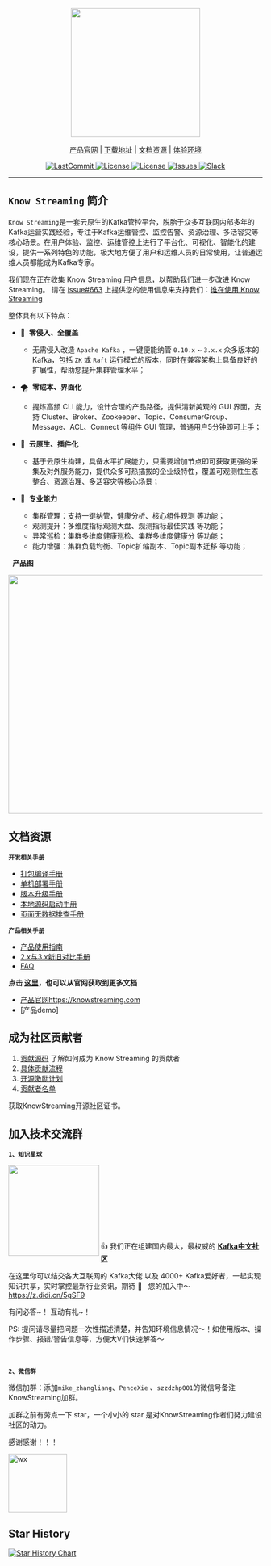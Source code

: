 
<p align="center">
<img src="https://user-images.githubusercontent.com/71620349/185368586-aed82d30-1534-453d-86ff-ecfa9d0f35bd.png" width = "256"  div align=center />

</p>

<p align="center">
    <a href="https://knowstreaming.com">产品官网</a> | 
    <a href="https://github.com/didi/KnowStreaming/releases">下载地址</a> | 
    <a href="https://doc.knowstreaming.com/product">文档资源</a> | 
    <a href="https://demo.knowstreaming.com">体验环境</a> 
</p>

<p align="center">
<!--最近一次提交时间-->
<a href="https://img.shields.io/github/last-commit/didi/KnowStreaming">
    <img src="https://img.shields.io/github/last-commit/didi/KnowStreaming" alt="LastCommit">
</a>

<!--最新版本-->
<a href="https://github.com/didi/KnowStreaming/blob/master/LICENSE">
    <img src="https://img.shields.io/github/v/release/didi/KnowStreaming" alt="License">
</a>

<!--License信息-->
<a href="https://github.com/didi/KnowStreaming/blob/master/LICENSE">
    <img src="https://img.shields.io/github/license/didi/KnowStreaming" alt="License">
</a>

<!--Open-Issue-->
<a href="https://github.com/didi/KnowStreaming/issues">
    <img src="https://img.shields.io/github/issues-raw/didi/KnowStreaming" alt="Issues">
</a>

<!--知识星球-->
<a href="https://z.didi.cn/5gSF9">
    <img src="https://img.shields.io/badge/join-%E7%9F%A5%E8%AF%86%E6%98%9F%E7%90%83-red" alt="Slack">
</a>

</p>


---


## `Know Streaming` 简介

`Know Streaming`是一套云原生的Kafka管控平台，脱胎于众多互联网内部多年的Kafka运营实践经验，专注于Kafka运维管控、监控告警、资源治理、多活容灾等核心场景。在用户体验、监控、运维管控上进行了平台化、可视化、智能化的建设，提供一系列特色的功能，极大地方便了用户和运维人员的日常使用，让普通运维人员都能成为Kafka专家。

我们现在正在收集 Know Streaming 用户信息，以帮助我们进一步改进  Know Streaming。
请在 [issue#663](https://github.com/didi/KnowStreaming/issues/663) 上提供您的使用信息来支持我们：[谁在使用 Know Streaming](https://github.com/didi/KnowStreaming/issues/663) 



整体具有以下特点：

- 👀 &nbsp;**零侵入、全覆盖**
  - 无需侵入改造 `Apache Kafka` ，一键便能纳管 `0.10.x` ~ `3.x.x` 众多版本的Kafka，包括 `ZK` 或 `Raft` 运行模式的版本，同时在兼容架构上具备良好的扩展性，帮助您提升集群管理水平；

- 🌪️ &nbsp;**零成本、界面化**
  - 提炼高频 CLI 能力，设计合理的产品路径，提供清新美观的 GUI 界面，支持 Cluster、Broker、Zookeeper、Topic、ConsumerGroup、Message、ACL、Connect 等组件 GUI 管理，普通用户5分钟即可上手；

- 👏 &nbsp;**云原生、插件化**
  - 基于云原生构建，具备水平扩展能力，只需要增加节点即可获取更强的采集及对外服务能力，提供众多可热插拔的企业级特性，覆盖可观测性生态整合、资源治理、多活容灾等核心场景；

- 🚀 &nbsp;**专业能力**
  - 集群管理：支持一键纳管，健康分析、核心组件观测 等功能；
  - 观测提升：多维度指标观测大盘、观测指标最佳实践 等功能； 
  - 异常巡检：集群多维度健康巡检、集群多维度健康分 等功能； 
  - 能力增强：集群负载均衡、Topic扩缩副本、Topic副本迁移 等功能；


&nbsp;
**产品图**

<p align="center">

<img src="http://img-ys011.didistatic.com/static/dc2img/do1_sPmS4SNLX9m1zlpmHaLJ" width = "768" height = "473" div align=center />

</p>




## 文档资源

**`开发相关手册`**

- [打包编译手册](docs/install_guide/源码编译打包手册.md)
- [单机部署手册](docs/install_guide/单机部署手册.md)
- [版本升级手册](docs/install_guide/版本升级手册.md)
- [本地源码启动手册](docs/dev_guide/本地源码启动手册.md)
- [页面无数据排查手册](docs/dev_guide/页面无数据排查手册.md)

**`产品相关手册`**

- [产品使用指南](docs/user_guide/用户使用手册.md)
- [2.x与3.x新旧对比手册](docs/user_guide/新旧对比手册.md)
- [FAQ](docs/user_guide/faq.md)


**点击 [这里](https://doc.knowstreaming.com/product)，也可以从官网获取到更多文档**
- [产品官网https://knowstreaming.com](https://knowstreaming.com)
- [产品demo]




## 成为社区贡献者

1. [贡献源码](https://doc.knowstreaming.com/product/10-contribution) 了解如何成为 Know Streaming 的贡献者
2. [具体贡献流程](https://doc.knowstreaming.com/product/10-contribution#102-贡献流程)
3. [开源激励计划](https://doc.knowstreaming.com/product/10-contribution#105-开源激励计划)
4. [贡献者名单](https://doc.knowstreaming.com/product/10-contribution#106-贡献者名单)


获取KnowStreaming开源社区证书。

## 加入技术交流群

**`1、知识星球`**

<p align="left">
<img src="https://user-images.githubusercontent.com/71620349/185357284-fdff1dad-c5e9-4ddf-9a82-0be1c970980d.JPG"  height = "180" div align=left />
</p>       

<br/>
<br/>
<br/>
<br/>
<br/>
<br/>
<br/>
<br/>

👍 我们正在组建国内最大，最权威的 **[Kafka中文社区](https://z.didi.cn/5gSF9)**

在这里你可以结交各大互联网的 Kafka大佬 以及 4000+ Kafka爱好者，一起实现知识共享，实时掌控最新行业资讯，期待 👏 &nbsp; 您的加入中～ https://z.didi.cn/5gSF9

有问必答~！ 互动有礼~！

PS: 提问请尽量把问题一次性描述清楚，并告知环境信息情况～！如使用版本、操作步骤、报错/警告信息等，方便大V们快速解答～

&nbsp;

**`2、微信群`**

微信加群：添加`mike_zhangliang`、`PenceXie` 、`szzdzhp001`的微信号备注KnowStreaming加群。
<br/>

加群之前有劳点一下 star，一个小小的 star 是对KnowStreaming作者们努力建设社区的动力。

感谢感谢！！！

<img width="116" alt="wx" src="https://user-images.githubusercontent.com/71620349/192257217-c4ebc16c-3ad9-485d-a914-5911d3a4f46b.png">

## Star History

[![Star History Chart](https://api.star-history.com/svg?repos=didi/KnowStreaming&type=Date)](https://star-history.com/#didi/KnowStreaming&Date)

